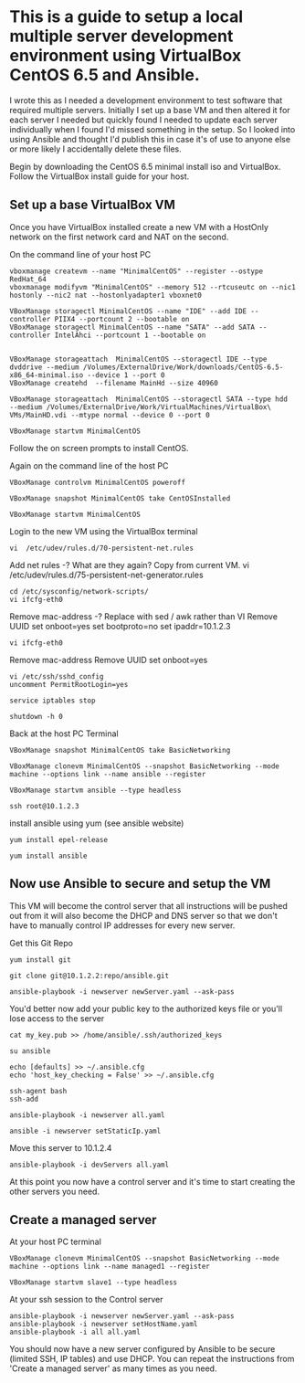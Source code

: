 # This is a guide to setup a local multiple server development environment using VirtualBox CentOS 6.5 and Ansible.

I wrote this as I needed a development environment to test software that required multiple servers.
Initially I set up a base VM and then altered it for each server I needed but quickly found I needed to update each server individually 
when I found I'd missed something in the setup. So I looked into using Ansible and thought I'd publish this in case it's of use to anyone 
else or more likely I accidentally delete these files.

Begin by downloading the CentOS 6.5 minimal install iso and VirtualBox. Follow the VirtualBox install guide for your host.

## Set up a base VirtualBox VM

Once you have VirtualBox installed create a new VM with a HostOnly network on the first network card and NAT on the second.

On the command line of your host PC

    vboxmanage createvm --name "MinimalCentOS" --register --ostype RedHat_64
    vboxmanage modifyvm "MinimalCentOS" --memory 512 --rtcuseutc on --nic1 hostonly --nic2 nat --hostonlyadapter1 vboxnet0

    VBoxManage storagectl MinimalCentOS --name "IDE" --add IDE --controller PIIX4 --portcount 2 --bootable on
    VBoxManage storagectl MinimalCentOS --name "SATA" --add SATA --controller IntelAhci --portcount 1 --bootable on


    VBoxManage storageattach  MinimalCentOS --storagectl IDE --type dvddrive --medium /Volumes/ExternalDrive/Work/downloads/CentOS-6.5-x86_64-minimal.iso --device 1 --port 0
    VBoxManage createhd  --filename MainHd --size 40960

    VBoxManage storageattach  MinimalCentOS --storagectl SATA --type hdd  --medium /Volumes/ExternalDrive/Work/VirtualMachines/VirtualBox\ VMs/MainHD.vdi --mtype normal --device 0 --port 0

    VBoxManage startvm MinimalCentOS

Follow the on screen prompts to install CentOS. 

Again on the command line of the host PC

    VBoxManage controlvm MinimalCentOS poweroff

    VBoxManage snapshot MinimalCentOS take CentOSInstalled

    VBoxManage startvm MinimalCentOS

Login to the new VM using the VirtualBox terminal

    vi  /etc/udev/rules.d/70-persistent-net.rules
Add net rules -? What are they again? Copy from current VM.
    vi /etc/udev/rules.d/75-persistent-net-generator.rules


    cd /etc/sysconfig/network-scripts/
    vi ifcfg-eth0
Remove mac-address -? Replace with sed / awk rather than VI
Remove UUID
    set onboot=yes
    set bootproto=no
    set ipaddr=10.1.2.3

    vi ifcfg-eth0
Remove mac-address
Remove UUID
    set onboot=yes

    vi /etc/ssh/sshd_config
    uncomment PermitRootLogin=yes

    service iptables stop

    shutdown -h 0
    
Back at the host PC Terminal

    VBoxManage snapshot MinimalCentOS take BasicNetworking

    VBoxManage clonevm MinimalCentOS --snapshot BasicNetworking --mode machine --options link --name ansible --register

    VBoxManage startvm ansible --type headless

    ssh root@10.1.2.3

install ansible using yum (see ansible website)

    yum install epel-release

    yum install ansible

## Now use Ansible to secure and setup the VM
This VM will become the control server that all instructions will be pushed out from it will also become the DHCP 
and DNS server so that we don't have to manually control IP addresses for every new server.

Get this Git Repo

    yum install git

    git clone git@10.1.2.2:repo/ansible.git

    ansible-playbook -i newserver newServer.yaml --ask-pass

You'd better now add your public key to the authorized keys file or you'll lose access to the server

    cat my_key.pub >> /home/ansible/.ssh/authorized_keys

    su ansible

    echo [defaults] >> ~/.ansible.cfg
    echo 'host_key_checking = False' >> ~/.ansible.cfg

    ssh-agent bash
    ssh-add

    ansible-playbook -i newserver all.yaml

    ansible -i newserver setStaticIp.yaml

Move this server to 10.1.2.4

    ansible-playbook -i devServers all.yaml


At this point you now have a control server and it's time to start creating the other servers you need.

## Create a managed server

At your host PC terminal 

    VBoxManage clonevm MinimalCentOS --snapshot BasicNetworking --mode machine --options link --name managed1 --register

    VBoxManage startvm slave1 --type headless
    
At your ssh session to the Control server

    ansible-playbook -i newserver newServer.yaml --ask-pass
    ansible-playbook -i newserver setHostName.yaml
    ansible-playbook -i all all.yaml

You should now have a new server configured by Ansible to be secure (limited SSH, IP tables) and use DHCP. You can repeat
the instructions from 'Create a managed server' as many times as you need.